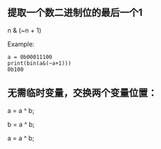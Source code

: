 ## 提取一个数二进制位的最后一个1

n & (~n + 1)

Example:

```
a = 0b00011100
print(bin(a&(~a+1)))
0b100
```

## 无需临时变量，交换两个变量位置：

a = a ^ b;

b = a ^ b;

a = a ^ b;
